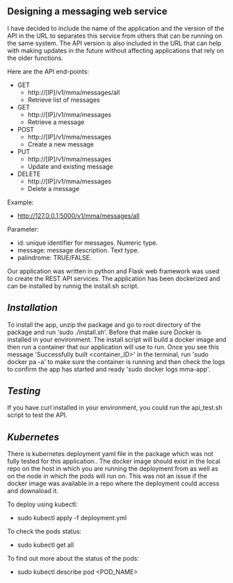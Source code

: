 Designing a messaging web service
------

I have decided to include the name of the application and the version of the API in the URL to separates this service from others that can be running on the same system. The API version is also included in the URL that can help with making updates in the future without affecting applications that rely on the older functions. 

Here are the API end-points:

- GET			
    - http://[IP]/v1/mma/messages/all		
    - Retrieve list of messages
- GET			
    - http://[IP]/v1/mma/messages			
    - Retrieve a message
- POST		    
    - http://[IP]/v1/mma/messages			
    - Create a new message
- PUT			
    - http://[IP]/v1/mma/messages			
    - Update and existing message		
- DELETE		
    - http://[IP]/v1/mma/messages			
    - Delete a message


Example:
-  http://127.0.0.1:5000/v1/mma/messages/all


Parameter: 
- id: 			unique identifier for messages. Numeric type.
- message: 		message description. Text type.
- palindrome: 	TRUE/FALSE.

Our application was written in python and Flask web framework was used to create the REST API services. The application has been dockerized and can be installed by runnig the install.sh script.

*Installation*
----

To install the app, unzip the package and go to root directory of the package and run 'sudo ./install.sh'. Before that make sure Docker is installed in your environment. The install script will build a docker image and then run a container that our application will use to run. Once you see this message 'Successfully built <container_ID>' in the terminal, run 'sudo docker pa -a' to make sure the container is running and then check the logs to confirm the app has started and ready 'sudo docker logs mma-app'. 

*Testing*
----

If you have curl installed in your environment, you could run the api_test.sh script to test the API. 

*Kubernetes*
----

There is kubernetes deployment yaml file in the package which was not fully tested for this application.. The docker image should exist in the local repo on the host in which you are running the deployment from as well as on the node in which the pods will run on. This was not an issue if the docker image was available in a repo where the deployment could access and downaload it. 

To deploy using kubectl:
- sudo kubectl apply -f deployment.yml

To check the pods status:
- sudo kubectl get all

To find out more about the status of the pods:
- sudo kubectl describe pod <POD_NAME>
